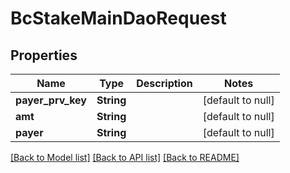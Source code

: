 # BcStakeMainDaoRequest

## Properties
Name | Type | Description | Notes
------------ | ------------- | ------------- | -------------
**payer_prv_key** | **String** |  | [default to null]
**amt** | **String** |  | [default to null]
**payer** | **String** |  | [default to null]

[[Back to Model list]](../README.md#documentation-for-models) [[Back to API list]](../README.md#documentation-for-api-endpoints) [[Back to README]](../README.md)


